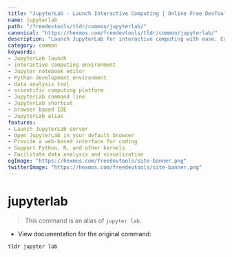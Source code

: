```yaml
---
title: "JupyterLab - Launch Interactive Computing | Online Free DevTools by Hexmos"
name: jupyterlab
path: "/freedevtools/tldr/common/jupyterlab/"
canonical: "https://hexmos.com/freedevtools/tldr/common/jupyterlab/"
description: "Launch JupyterLab for interactive computing with ease. Create notebooks, edit code, and analyze data using this command-line shortcut. Free online tool, no registration required."
category: common
keywords:
- JupyterLab launch
- interactive computing environment
- Jupyter notebook editor
- Python development environment
- data analysis tool
- scientific computing platform
- JupyterLab command line
- JupyterLab shortcut
- browser based IDE
- JupyterLab alias
features:
- Launch JupyterLab server
- Open JupyterLab in your default browser
- Provide a web-based interface for coding
- Support Python, R, and other kernels
- Facilitate data analysis and visualization
ogImage: "https://hexmos.com/freedevtools/site-banner.png"
twitterImage: "https://hexmos.com/freedevtools/site-banner.png"
---
```


# jupyterlab

> This command is an alias of `jupyter lab`.

- View documentation for the original command:

`tldr jupyter lab`
